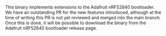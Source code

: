 This binary implements extensions to the Adafruit nRF52840 bootloader. We have an outstanding PR for the
new features introduced, although at the time of writing this PR is not yet reviewed and merged into the main branch. Once this is done, it will be possible to download the binary from the Adafruit nRF52840 bootloader release page.


